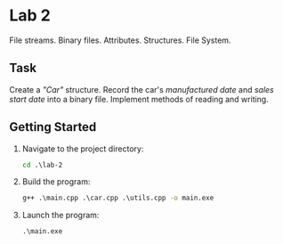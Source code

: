 # Lab 2

File streams. Binary files. Attributes. Structures. File System.

## Task

Create a _"Car"_ structure. Record the car's _manufactured date_ and _sales start date_ into a binary file. Implement methods of reading and writing.

## Getting Started

1. Navigate to the project directory:

    ```cmd
    cd .\lab-2
    ```

2. Build the program:

    ```cmd
    g++ .\main.cpp .\car.cpp .\utils.cpp -o main.exe
    ```

3. Launch the program:

    ```cmd
    .\main.exe
    ```